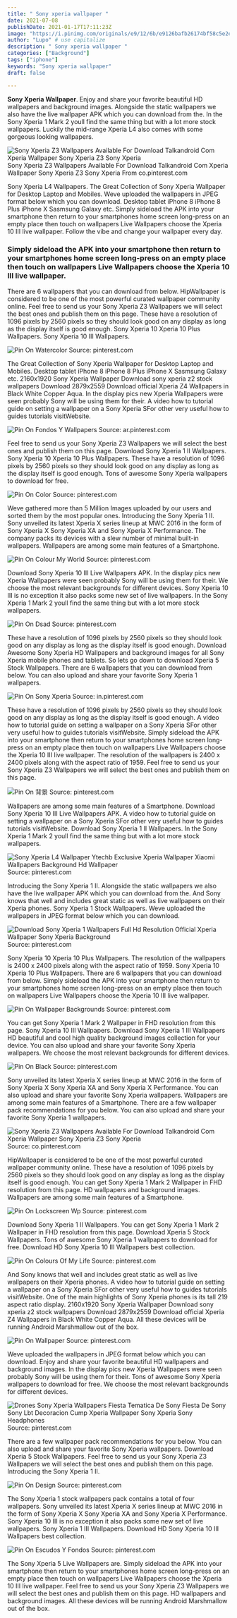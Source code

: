 ```yaml
---
title: " Sony xperia wallpaper "
date: 2021-07-08
publishDate: 2021-01-17T17:11:23Z
image: "https://i.pinimg.com/originals/e9/12/6b/e9126bafb26174bf58c5e2efbe8a8262.jpg"
author: "Lupo" # use capitalize
description: " Sony xperia wallpaper "
categories: ["Background"]
tags: ["iphone"]
keywords: "Sony xperia wallpaper"
draft: false

---
```



**Sony Xperia Wallpaper**. Enjoy and share your favorite beautiful HD wallpapers and background images. Alongside the static wallpapers we also have the live wallpaper APK which you can download from the. In the Sony Xperia 1 Mark 2 youll find the same thing but with a lot more stock wallpapers. Luckily the mid-range Xperia L4 also comes with some gorgeous looking wallpapers.

![Sony Xperia Z3 Wallpapers Available For Download Talkandroid Com Xperia Wallpaper Sony Xperia Z3 Sony Xperia](https://i.pinimg.com/originals/fc/d6/fb/fcd6fb9b19d6a088ee76eae15435de96.png "Sony Xperia Z3 Wallpapers Available For Download Talkandroid Com Xperia Wallpaper Sony Xperia Z3 Sony Xperia")
Sony Xperia Z3 Wallpapers Available For Download Talkandroid Com Xperia Wallpaper Sony Xperia Z3 Sony Xperia From co.pinterest.com


Sony Xperia L4 Wallpapers. The Great Collection of Sony Xperia Wallpaper for Desktop Laptop and Mobiles. Weve uploaded the wallpapers in JPEG format below which you can download. Desktop tablet iPhone 8 iPhone 8 Plus iPhone X Sasmsung Galaxy etc. Simply sideload the APK into your smartphone then return to your smartphones home screen long-press on an empty place then touch on wallpapers Live Wallpapers choose the Xperia 10 III live wallpaper. Follow the vibe and change your wallpaper every day.

### Simply sideload the APK into your smartphone then return to your smartphones home screen long-press on an empty place then touch on wallpapers Live Wallpapers choose the Xperia 10 III live wallpaper.

There are 6 wallpapers that you can download from below. HipWallpaper is considered to be one of the most powerful curated wallpaper community online. Feel free to send us your Sony Xperia Z3 Wallpapers we will select the best ones and publish them on this page. These have a resolution of 1096 pixels by 2560 pixels so they should look good on any display as long as the display itself is good enough. Sony Xperia 10 Xperia 10 Plus Wallpapers. Sony Xperia 10 III Wallpapers.


![Pin On Watercolor](https://i.pinimg.com/originals/5c/8a/40/5c8a407e4a4942cca143be00b72e8287.jpg "Pin On Watercolor")
Source: pinterest.com

The Great Collection of Sony Xperia Wallpaper for Desktop Laptop and Mobiles. Desktop tablet iPhone 8 iPhone 8 Plus iPhone X Sasmsung Galaxy etc. 2160x1920 Sony Xperia Wallpaper Download sony xperia z2 stock wallpapers Download 2879x2559 Download official Xperia Z4 Wallpapers in Black White Copper Aqua. In the display pics new Xperia Wallpapers were seen probably Sony will be using them for their. A video how to tutorial guide on setting a wallpaper on a Sony Xperia SFor other very useful how to guides tutorials visitWebsite.

![Pin On Fondos Y Wallpapers](https://i.pinimg.com/originals/5f/cb/5a/5fcb5a365ef9c18b5cb41ffd953535a6.jpg "Pin On Fondos Y Wallpapers")
Source: ar.pinterest.com

Feel free to send us your Sony Xperia Z3 Wallpapers we will select the best ones and publish them on this page. Download Sony Xperia 1 II Wallpapers. Sony Xperia 10 Xperia 10 Plus Wallpapers. These have a resolution of 1096 pixels by 2560 pixels so they should look good on any display as long as the display itself is good enough. Tons of awesome Sony Xperia wallpapers to download for free.

![Pin On Color](https://i.pinimg.com/originals/f0/33/32/f033323d7fb7b2f6893a6a35d6c781db.png "Pin On Color")
Source: pinterest.com

Weve gathered more than 5 Million Images uploaded by our users and sorted them by the most popular ones. Introducing the Sony Xperia 1 II. Sony unveiled its latest Xperia X series lineup at MWC 2016 in the form of Sony Xperia X Sony Xperia XA and Sony Xperia X Performance. The company packs its devices with a slew number of minimal built-in wallpapers. Wallpapers are among some main features of a Smartphone.

![Pin On Colour My World](https://i.pinimg.com/originals/82/2c/3d/822c3d5cef21b253cd48d14ccc8dc761.jpg "Pin On Colour My World")
Source: pinterest.com

Download Sony Xperia 10 III Live Wallpapers APK. In the display pics new Xperia Wallpapers were seen probably Sony will be using them for their. We choose the most relevant backgrounds for different devices. Sony Xperia 10 III is no exception it also packs some new set of live wallpapers. In the Sony Xperia 1 Mark 2 youll find the same thing but with a lot more stock wallpapers.

![Pin On Dsad](https://i.pinimg.com/originals/a8/bc/27/a8bc276f3055cd427d9d2a52ee415bc5.png "Pin On Dsad")
Source: pinterest.com

These have a resolution of 1096 pixels by 2560 pixels so they should look good on any display as long as the display itself is good enough. Download Awesome Sony Xperia HD Wallpapers and background images for all Sony Xperia mobile phones and tablets. So lets go down to download Xperia 5 Stock Wallpapers. There are 6 wallpapers that you can download from below. You can also upload and share your favorite Sony Xperia 1 wallpapers.

![Pin On Sony Xperia](https://i.pinimg.com/originals/f3/18/32/f318324dcdb2353ad4c71d9923a08a60.png "Pin On Sony Xperia")
Source: in.pinterest.com

These have a resolution of 1096 pixels by 2560 pixels so they should look good on any display as long as the display itself is good enough. A video how to tutorial guide on setting a wallpaper on a Sony Xperia SFor other very useful how to guides tutorials visitWebsite. Simply sideload the APK into your smartphone then return to your smartphones home screen long-press on an empty place then touch on wallpapers Live Wallpapers choose the Xperia 10 III live wallpaper. The resolution of the wallpapers is 2400 x 2400 pixels along with the aspect ratio of 1959. Feel free to send us your Sony Xperia Z3 Wallpapers we will select the best ones and publish them on this page.

![Pin On 背景](https://i.pinimg.com/originals/57/d5/15/57d5156d946b782cc50d09dc06f331eb.png "Pin On 背景")
Source: pinterest.com

Wallpapers are among some main features of a Smartphone. Download Sony Xperia 10 III Live Wallpapers APK. A video how to tutorial guide on setting a wallpaper on a Sony Xperia SFor other very useful how to guides tutorials visitWebsite. Download Sony Xperia 1 II Wallpapers. In the Sony Xperia 1 Mark 2 youll find the same thing but with a lot more stock wallpapers.

![Sony Xperia L4 Wallpaper Ytechb Exclusive Xperia Wallpaper Xiaomi Wallpapers Background Hd Wallpaper](https://i.pinimg.com/originals/dc/67/32/dc6732289959dbdcdf59d86d8699e47a.png "Sony Xperia L4 Wallpaper Ytechb Exclusive Xperia Wallpaper Xiaomi Wallpapers Background Hd Wallpaper")
Source: pinterest.com

Introducing the Sony Xperia 1 II. Alongside the static wallpapers we also have the live wallpaper APK which you can download from the. And Sony knows that well and includes great static as well as live wallpapers on their Xperia phones. Sony Xperia 1 Stock Wallpapers. Weve uploaded the wallpapers in JPEG format below which you can download.

![Download Sony Xperia 1 Wallpapers Full Hd Resolution Official Xperia Wallpaper Sony Xperia Background](https://i.pinimg.com/236x/67/a7/a4/67a7a4dea6fc66119e94dbbdf7a804e0.jpg "Download Sony Xperia 1 Wallpapers Full Hd Resolution Official Xperia Wallpaper Sony Xperia Background")
Source: pinterest.com

Sony Xperia 10 Xperia 10 Plus Wallpapers. The resolution of the wallpapers is 2400 x 2400 pixels along with the aspect ratio of 1959. Sony Xperia 10 Xperia 10 Plus Wallpapers. There are 6 wallpapers that you can download from below. Simply sideload the APK into your smartphone then return to your smartphones home screen long-press on an empty place then touch on wallpapers Live Wallpapers choose the Xperia 10 III live wallpaper.

![Pin On Wallpaper Backgrounds](https://i.pinimg.com/236x/92/42/99/924299103f4caf40ab2ae76b510a64e3.jpg "Pin On Wallpaper Backgrounds")
Source: pinterest.com

You can get Sony Xperia 1 Mark 2 Wallpaper in FHD resolution from this page. Sony Xperia 10 III Wallpapers. Download Sony Xperia 1 III Wallpapers HD beautiful and cool high quality background images collection for your device. You can also upload and share your favorite Sony Xperia wallpapers. We choose the most relevant backgrounds for different devices.

![Pin On Black](https://i.pinimg.com/originals/2b/3b/43/2b3b43a1b680ca0a4d8b8fb2bfa5d39f.jpg "Pin On Black")
Source: pinterest.com

Sony unveiled its latest Xperia X series lineup at MWC 2016 in the form of Sony Xperia X Sony Xperia XA and Sony Xperia X Performance. You can also upload and share your favorite Sony Xperia wallpapers. Wallpapers are among some main features of a Smartphone. There are a few wallpaper pack recommendations for you below. You can also upload and share your favorite Sony Xperia 1 wallpapers.

![Sony Xperia Z3 Wallpapers Available For Download Talkandroid Com Xperia Wallpaper Sony Xperia Z3 Sony Xperia](https://i.pinimg.com/originals/fc/d6/fb/fcd6fb9b19d6a088ee76eae15435de96.png "Sony Xperia Z3 Wallpapers Available For Download Talkandroid Com Xperia Wallpaper Sony Xperia Z3 Sony Xperia")
Source: co.pinterest.com

HipWallpaper is considered to be one of the most powerful curated wallpaper community online. These have a resolution of 1096 pixels by 2560 pixels so they should look good on any display as long as the display itself is good enough. You can get Sony Xperia 1 Mark 2 Wallpaper in FHD resolution from this page. HD wallpapers and background images. Wallpapers are among some main features of a Smartphone.

![Pin On Lockscreen Wp](https://i.pinimg.com/originals/52/cd/15/52cd15589db1a53f798d2a17b0839fe2.jpg "Pin On Lockscreen Wp")
Source: pinterest.com

Download Sony Xperia 1 II Wallpapers. You can get Sony Xperia 1 Mark 2 Wallpaper in FHD resolution from this page. Download Xperia 5 Stock Wallpapers. Tons of awesome Sony Xperia 1 wallpapers to download for free. Download HD Sony Xperia 10 III Wallpapers best collection.

![Pin On Colours Of My Life](https://i.pinimg.com/originals/8a/8b/fe/8a8bfeb316811a40360f15d57641bd1b.png "Pin On Colours Of My Life")
Source: pinterest.com

And Sony knows that well and includes great static as well as live wallpapers on their Xperia phones. A video how to tutorial guide on setting a wallpaper on a Sony Xperia SFor other very useful how to guides tutorials visitWebsite. One of the main highlights of Sony Xperia phones is its tall 219 aspect ratio display. 2160x1920 Sony Xperia Wallpaper Download sony xperia z2 stock wallpapers Download 2879x2559 Download official Xperia Z4 Wallpapers in Black White Copper Aqua. All these devices will be running Android Marshmallow out of the box.

![Pin On Wallpaper](https://i.pinimg.com/originals/00/aa/88/00aa889e18b70ff3909cc06b4dd65599.png "Pin On Wallpaper")
Source: pinterest.com

Weve uploaded the wallpapers in JPEG format below which you can download. Enjoy and share your favorite beautiful HD wallpapers and background images. In the display pics new Xperia Wallpapers were seen probably Sony will be using them for their. Tons of awesome Sony Xperia wallpapers to download for free. We choose the most relevant backgrounds for different devices.

![Drones Sony Xperia Wallpapers Fiesta Tematica De Sony Fiesta De Sony Sony Lbt Decoracion Cump Xperia Wallpaper Sony Xperia Sony Headphones](https://i.pinimg.com/originals/51/2c/10/512c10513a7d0333e202f8c7ad1e603a.gif "Drones Sony Xperia Wallpapers Fiesta Tematica De Sony Fiesta De Sony Sony Lbt Decoracion Cump Xperia Wallpaper Sony Xperia Sony Headphones")
Source: pinterest.com

There are a few wallpaper pack recommendations for you below. You can also upload and share your favorite Sony Xperia wallpapers. Download Xperia 5 Stock Wallpapers. Feel free to send us your Sony Xperia Z3 Wallpapers we will select the best ones and publish them on this page. Introducing the Sony Xperia 1 II.

![Pin On Design](https://i.pinimg.com/originals/eb/e5/eb/ebe5eb7e9532b255d91ec24da0896113.jpg "Pin On Design")
Source: pinterest.com

The Sony Xperia 1 stock wallpapers pack contains a total of four wallpapers. Sony unveiled its latest Xperia X series lineup at MWC 2016 in the form of Sony Xperia X Sony Xperia XA and Sony Xperia X Performance. Sony Xperia 10 III is no exception it also packs some new set of live wallpapers. Sony Xperia 1 III Wallpapers. Download HD Sony Xperia 10 III Wallpapers best collection.

![Pin On Escudos Y Fondos](https://i.pinimg.com/originals/e9/12/6b/e9126bafb26174bf58c5e2efbe8a8262.jpg "Pin On Escudos Y Fondos")
Source: pinterest.com

The Sony Xperia 5 Live Wallpapers are. Simply sideload the APK into your smartphone then return to your smartphones home screen long-press on an empty place then touch on wallpapers Live Wallpapers choose the Xperia 10 III live wallpaper. Feel free to send us your Sony Xperia Z3 Wallpapers we will select the best ones and publish them on this page. HD wallpapers and background images. All these devices will be running Android Marshmallow out of the box.

